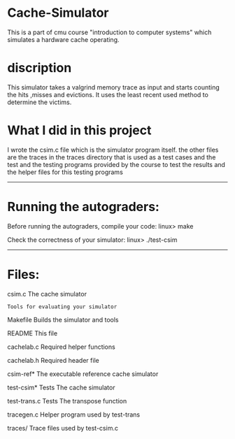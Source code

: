 # Cache-Simulator
This is a part of cmu course "introduction to computer systems" which simulates a hardware cache operating.

# discription
This simulator takes a valgrind memory trace as input and starts counting the hits ,misses and evictions.
It uses the least recent used method to determine the victims.

# What I did in this project
I wrote the csim.c file which is the simulator program itself.
the other files are the traces in the traces directory that is used as a test cases and the test and the testing programs 
provided by the course to test the results and the helper files for this testing programs


************************
# Running the autograders:


Before running the autograders, compile your code:
    linux> make

Check the correctness of your simulator:
    linux> ./test-csim

******
#   Files:

csim.c       The cache simulator

    Tools for evaluating your simulator 
Makefile     Builds the simulator and tools

README       This file

cachelab.c   Required helper functions

cachelab.h   Required header file

csim-ref*    The executable reference cache simulator

test-csim*   Tests The cache simulator

test-trans.c Tests The transpose function

tracegen.c   Helper program used by test-trans

traces/      Trace files used by test-csim.c
